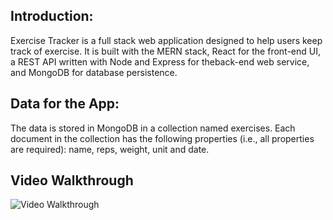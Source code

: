 ## Introduction:
Exercise Tracker is a full stack web application designed to help users keep track of exercise. 
It is built with the MERN stack, React for the front-end UI, a REST API written with Node and Express for theback-end web service, and MongoDB for database persistence. 

## Data for the App:
The data is stored in MongoDB in a collection named exercises. Each document in the collection has the following properties (i.e., all properties are required): name, reps, weight, unit and date. 

## Video Walkthrough
<img src='http://g.recordit.co/GlMrbzWqtr.gif' title='Video Walkthrough' width='' alt='Video Walkthrough' />
